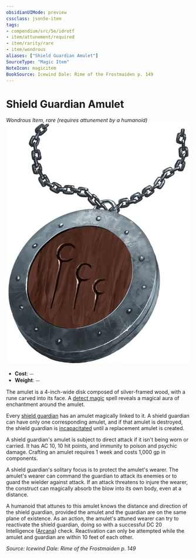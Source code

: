 ```yaml
---
obsidianUIMode: preview
cssclass: json5e-item
tags:
- compendium/src/5e/idrotf
- item/attunement/required
- item/rarity/rare
- item/wondrous
aliases: ["Shield Guardian Amulet"]
SourceType: "Magic Item"
NoteIcon: magicitem
BookSource: Icewind Dale: Rime of the Frostmaiden p. 149
---
```

# Shield Guardian Amulet
*Wondrous Item, rare (requires attunement by a humanoid)*  
![](https://raw.githubusercontent.com/5etools-mirror-2/5etools-img/main/items/IDRotF/Shield%20Guardian%20Amulet.webp#right)  

- **Cost**: ⏤
- **Weight**: ⏤

The amulet is a 4-inch-wide disk composed of silver-framed wood, with a rune carved into its face. A [detect magic](/2-Mechanics/CLI/spells/detect-magic.md) spell reveals a magical aura of enchantment around the amulet.

Every [shield guardian](/2-Mechanics/CLI/bestiary/construct/shield-guardian.md) has an amulet magically linked to it. A shield guardian can have only one corresponding amulet, and if that amulet is destroyed, the shield guardian is [incapacitated](/2-Mechanics/CLI/rules/conditions.md#incapacitated) until a replacement amulet is created.

A shield guardian's amulet is subject to direct attack if it isn't being worn or carried. It has AC 10, 10 hit points, and immunity to poison and psychic damage. Crafting an amulet requires 1 week and costs 1,000 gp in components.

A shield guardian's solitary focus is to protect the amulet's wearer. The amulet's wearer can command the guardian to attack its enemies or to guard the wielder against attack. If an attack threatens to injure the wearer, the construct can magically absorb the blow into its own body, even at a distance.

A humanoid that attunes to this amulet knows the distance and direction of the shield guardian, provided the amulet and the guardian are on the same plane of existence. As an action, the amulet's attuned wearer can try to reactivate the shield guardian, doing so with a successful DC 20 Intelligence ([Arcana](/2-Mechanics/CLI/rules/skills.md#Arcana)) check. Reactivation can only be attempted while the amulet and guardian are within 10 feet of each other.

*Source: Icewind Dale: Rime of the Frostmaiden p. 149*